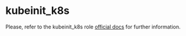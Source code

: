 # kubeinit_k8s

Please, refer to the kubeinit_k8s role
[official docs](https://kubeinit.github.io/kubeinit/roles/role-kubeinit_k8s.html)
for further information.